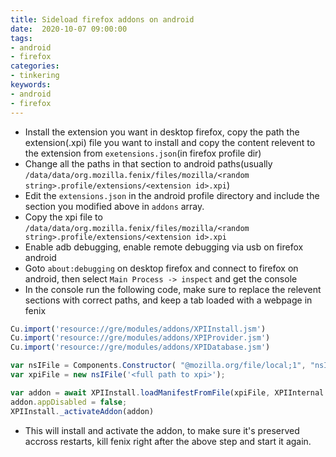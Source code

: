 ```yaml
---
title: Sideload firefox addons on android
date:  2020-10-07 09:00:00
tags:
- android
- firefox
categories:
- tinkering
keywords:
- android
- firefox
---
```

* Install the extension you want in desktop firefox, copy the path the extension(.xpi) file you want to install and copy the content relevent to the extension from `exetensions.json`(in firefox profile dir)
* Change all the paths in that section to android paths(usually `/data/data/org.mozilla.fenix/files/mozilla/<random string>.profile/extensions/<extension id>.xpi`)
* Edit the `extensions.json` in the android profile directory and include the section you modified above in `addons` array.
* Copy the xpi file to `/data/data/org.mozilla.fenix/files/mozilla/<random string>.profile/extensions/<extension id>.xpi`
* Enable adb debugging, enable remote debugging via usb on firefox android
* Goto `about:debugging` on desktop firefox and connect to firefox on android, then select `Main Process -> inspect` and get the console
* In the console run the following code, make sure to replace the relevent sections with correct paths, and keep a tab loaded with a webpage in fenix

```javascript
Cu.import('resource://gre/modules/addons/XPIInstall.jsm')
Cu.import('resource://gre/modules/addons/XPIProvider.jsm')
Cu.import('resource://gre/modules/addons/XPIDatabase.jsm')

var nsIFile = Components.Constructor( "@mozilla.org/file/local;1", "nsIFile", "initWithPath" );
var xpiFile = new nsIFile('<full path to xpi>');

var addon = await XPIInstall.loadManifestFromFile(xpiFile, XPIInternal.XPIStates.getLocation('app-profile'));
addon.appDisabled = false;
XPIInstall._activateAddon(addon)
```

* This will install and activate the addon, to make sure it's preserved accross restarts, kill fenix right after the above step and start it again.
